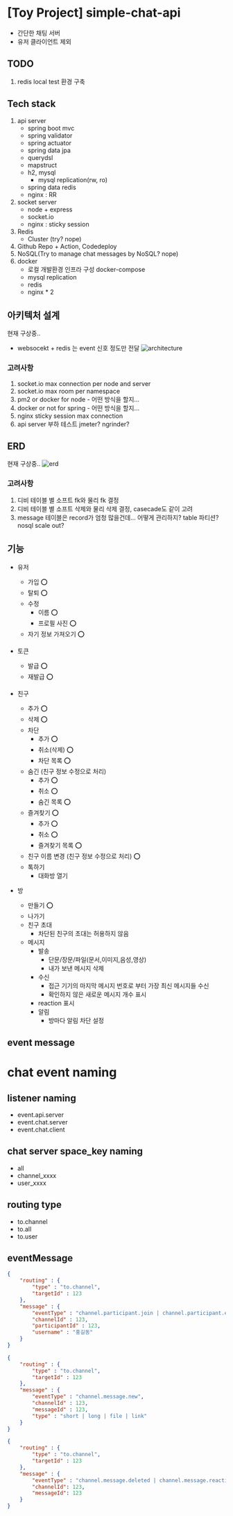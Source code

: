 # [Toy Project] simple-chat-api 
- 간단한 채팅 서버
- 유저 클라이언트 제외 

## TODO
1. redis local test 환경 구축

## Tech stack 
1. api server 
    - spring boot mvc 
    - spring validator 
    - spring actuator
    - spring data jpa
    - querydsl
    - mapstruct
    - h2, mysql
        - mysql replication(rw, ro) 
    - spring data redis
    - nginx : RR
2. socket server
    - node + express
    - socket.io
    - nginx : sticky session
3. Redis
    - Cluster (try? nope) 
4. Github Repo + Action, Codedeploy
5. NoSQL(Try to manage chat messages by NoSQL? nope) 
6. docker    
    - 로컬 개발환경 인프라 구성 docker-compose
    - mysql replication
    - redis
    - nginx * 2

## 아키텍처 설계
현재 구상중..
- websocekt + redis 는 event 신호 정도만 전달 
![architecture](docs/arch-smp-chat.png) 

### 고려사항
1. socket.io max connection per node and server
2. socket.io max room per namespace
3. pm2 or docker for node - 어떤 방식을 할지... 
4. docker or not for spring - 어떤 방식을 할지...
5. nginx sticky session max connection   
6. api server 부하 테스트 jmeter? ngrinder? 

## ERD
현재 구상중..
![erd](docs/erd-smp-cht.png)

### 고려사항
1. 디비 테이블 별 소프트 fk와 물리 fk 결정
2. 디비 테이블 별 소프트 삭제와 물리 삭제 결정, casecade도 같이 고려
3. message 테이블은 record가 엄청 많을건데... 어떻게 관리하지? table 파티션? nosql scale out? 

## 기능
- 유저 
  - 가입 ⭕
  - 탈퇴 ⭕ 
  - 수정
    - 이름 ⭕
    - 프로필 사진 ⭕
  - 자기 정보 가져오기 ⭕
- 토큰 
  - 발급 ⭕
  - 재발급 ⭕
- 친구 
  - 추가 ⭕ 
  - 삭제 ⭕  
  - 차단  
    - 추가 ⭕
    - 취소(삭제) ⭕
    - 차단 목록 ⭕
  - 숨긴 (친구 정보 수정으로 처리)
    - 추가 ⭕
    - 취소 ⭕
    - 숨긴 목록 ⭕ 
  - 즐겨찾기 ⭕  
    - 추가 ⭕
    - 취소 ⭕
    - 즐겨찾기 목록 ⭕ 
  - 친구 이름 변경 (친구 정보 수정으로 처리) ⭕ 
  - 톡하기
    - 대화방 열기
  
- 방
  - 만들기 ⭕
  - 나가기
  - 친구 초대
    - 차단된 친구의 초대는 허용하지 않음
  - 메시지 
    - 발송
      - 단문/장문/파일(문서,이미지,음성,영상)
      - 내가 보낸 메시지 삭제 
    - 수신
      - 접근 기기의 마지막 메시지 번호로 부터 가장 최신 메시지들 수신
      - 확인하지 않은 새로운 메시지 개수 표시  
    - reaction 표시
    - 알림
      - 방마다 알림 차단 설정
   
 
## event message 

# chat event naming 

## listener naming
- event.api.server
- event.chat.server
- event.chat.client

## chat server space_key naming
- all
- channel_xxxx
- user_xxxx

## routing type
- to.channel
- to.all
- to.user

## eventMessage

```json
{
	"routing" : {
		"type" : "to.channel",
		"targetId" : 123
	}, 
	"message" : {
		"eventType" : "channel.participant.join | channel.participant.exit",
		"channelId" : 123,
		"participantId" : 123,
		"username" : "홍길동"
	}
}
```

```json
{
	"routing" : {
		"type" : "to.channel",
		"targetId" : 123
	}, 
	"message" : {
		"eventType" : "channel.message.new", 
		"channelId" : 123,
		"messageId" : 123,
		"type" : "short | long | file | link"
	}
}
```

```json
{
	"routing" : {
		"type" : "to.channel",
		"targetId" : 123
	}, 
	"message" : {
		"eventType" : "channel.message.deleted | channel.message.reaction",
		"channelId": 123,
		"messageId": 123
	}
}
```